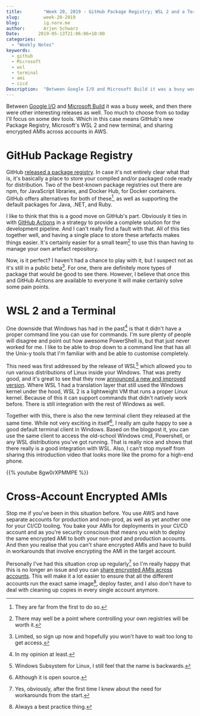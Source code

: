 ```yaml
---
title:        "Week 20, 2019 - GitHub Package Registry; WSL 2 and a Terminal; Cross-Account Encrypted AMIs"
slug:         week-20-2019
blog:         ig.nore.me  
author:       Arjen Schwarz  
Date:       2019-05-13T21:06:06+10:00
categories:  
  - "Weekly Notes"
keywords:
  - github
  - Microsoft
  - wsl
  - terminal
  - ami
  - cicd
Description:  "Between Google I/O and Microsoft Build it was a busy week, and then there were other interesting releases as well. Too much to choose from so today I'll focus on some dev tools. Which in this case means GitHub's new Package Registry, Microsoft's WSL 2 and new terminal, and sharing encrypted AMIs across accounts in AWS."
---
```


Between [Google I/O](https://events.google.com/io/) and [Microsoft Build](https://www.microsoft.com/en-us/build) it was a busy week, and then there were other interesting releases as well. Too much to choose from so today I'll focus on some dev tools. Which in this case means GitHub's new Package Registry, Microsoft's WSL 2 and new terminal, and sharing encrypted AMIs across accounts in AWS.

# GitHub Package Registry

GitHub [released a package registry](https://github.blog/2019-05-10-introducing-github-package-registry/). In case it's not entirely clear what that is, it's basically a place to store your compiled and/or packaged code ready for distribution. Two of the best-known package registries out there are npm, for JavaScript libraries, and Docker Hub, for Docker containers. GitHub offers alternatives for both of these[^1], as well as supporting the default packages for Java, .NET, and Ruby.

I like to think that this is a good move on GitHub's part. Obviously it ties in with [GitHub Actions](/2019/01/github-actions-awesome-automation/) in a strategy to provide a complete solution for the development pipeline. And I can't really find a fault with that. All of this ties together well, and having a single place to store these artefacts makes things easier. It's certainly easier for a small team[^2] to use this than having to manage your own artefact repository. 

Now, is it perfect? I haven't had a chance to play with it, but I suspect not as it's still in a public beta[^3]. For one, there are definitely more types of package that would be good to see there. However, I believe that once this and GitHub Actions are available to everyone it will make certainly solve some pain points.

# WSL 2 and a Terminal

One downside that Windows has had in the past[^4] is that it didn't have a proper command line you can use for commands. I'm sure plenty of people will disagree and point out how awesome PowerShell is, but that just never worked for me. I like to be able to drop down to a command line that has all the Unix-y tools that I'm familiar with and be able to customise completely. 

This need was first addressed by the release of WSL[^5] which allowed you to run various distributions of Linux inside your Windows. That was pretty good, and it's great to see that they now [announced a new and improved version](https://devblogs.microsoft.com/commandline/announcing-wsl-2/). Where WSL 1 had a translation layer that still used the Windows kernel under the hood, WSL 2 is a lightweight VM that runs a proper Linux kernel. Because of this it can support commands that didn't natively work before. There is still integration with the rest of Windows as well.

Together with this, there is also the new terminal client they released at the same time. While not very exciting in itself[^6], I really am quite happy to see a good default terminal client in Windows. Based on the blogpost it, you can use the same client to access the old-school Windows cmd, Powershell, or any WSL distributions you've got running. That is really nice and shows that there really is a good integration with WSL. Also, I can't stop myself from sharing this introduction video that looks more like the promo for a high-end phone.

{{% youtube 8gw0rXPMMPE %}}

# Cross-Account Encrypted AMIs

Stop me if you've been in this situation before. You use AWS and have separate accounts for production and non-prod, as well as yet another one for your CI/CD tooling. You bake your AMIs for deployments in your CI/CD account and as you're security conscious that means you wish to deploy the same encrypted AMI to both your non-prod and production accounts. And then you realise that you can't share encrypted AMIs and have to build in workarounds that involve encrypting the AMI in the target account.

Personally I've had this situation crop up regularly[^7] so I'm really happy that this is no longer an issue and you can [share encrypted AMIs across accounts](https://aws.amazon.com/about-aws/whats-new/2019/05/share-encrypted-amis-across-accounts-to-launch-instances-in-a-single-step/). This will make it a lot easier to ensure that all the different accounts run the exact same image[^8], deploy faster, and I also don't have to deal with cleaning up copies in every single account anymore.

[^1]:	They are far from the first to do so.

[^2]:	There may well be a point where controlling your own registries will be worth it.

[^3]:	Limited, so sign up now and hopefully you won't have to wait too long to get access.

[^4]:	In my opinion at least.

[^5]:	Windows Subsystem for Linux, I still feel that the name is backwards.

[^6]:	Although it is open source.

[^7]:	Yes, obviously, after the first time I knew about the need for workarounds from the start.

[^8]:	Always a best practice thing.